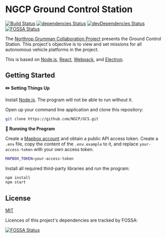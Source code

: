 # NGCP Ground Control Station

[![Build Status](https://travis-ci.com/NGCP/GCS.svg?branch=dev-2018)](https://travis-ci.com/NGCP/GCS)
[![dependencies Status](https://david-dm.org/NGCP/GCS/status.svg)](https://david-dm.org/NGCP/GCS)
[![devDependencies Status](https://david-dm.org/NGCP/GCS/dev-status.svg)](https://david-dm.org/NGCP/GCS?type=dev)
[![FOSSA Status](https://app.fossa.io/api/projects/git%2Bgithub.com%2FNGCP%2FGCS.svg?type=shield)](https://app.fossa.io/projects/git%2Bgithub.com%2FNGCP%2FGCS?ref=badge_shield)

The [Northrop Grumman Collaboration Project] presents the Ground Control Station. This project's objective is to view and set missions for all autonomous vehicle platforms in the project.

This is based on [Node.js], [React], [Webpack], and [Electron].

## Getting Started
**:pencil2: Setting Things Up**

Install [Node.js]. The program will not be able to run without it.

Open up your command line application and clone this repository:

```sh
git clone https://github.com/NGCP/GCS.git
```

**:scroll: Running the Program**

Create a [Mapbox account] and obtain a public API access token. Create a `.env` file, copy the content of the `.env.example` to it, and replace `your-access-token` with your own access token.

```sh
MAPBOX_TOKEN=your-access-token
```

Install all required third-party libraries and run the program:

```sh
npm install
npm start
```

## License
[MIT](https://github.com/NGCP/GCS/blob/dev-2018/LICENSE)

Licences of this project's dependencies are tracked by FOSSA:

[![FOSSA Status](https://app.fossa.io/api/projects/git%2Bgithub.com%2FNGCP%2FGCS.svg?type=large)](https://app.fossa.io/projects/git%2Bgithub.com%2FNGCP%2FGCS?ref=badge_large)

[Northrop Grumman Collaboration Project]: http://www.ngcpcalpoly.com/about.html
[Node.js]: https://github.com/nodejs/node
[React]: https://github.com/facebook/react
[Webpack]: https://github.com/webpack/webpack
[Electron]: https://github.com/electron/electron
[Mapbox account]: https://www.mapbox.com/account/
